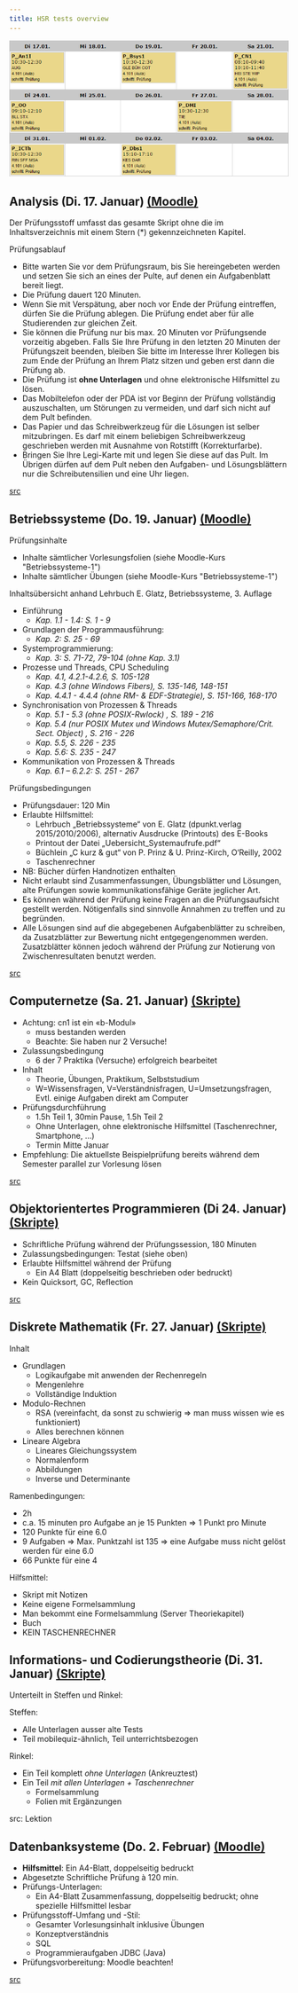 ```yaml
---
title: HSR tests overview
---
```


![Test plan](./tests.png)

## Analysis (Di. 17. Januar) [(Moodle)](https://moodle.hsr.ch/course/view.php?id=406)

Der Prüfungsstoff umfasst das gesamte Skript ohne die im Inhaltsverzeichnis mit einem Stern (\*) gekennzeichneten Kapitel.

Prüfungsablauf

- Bitte warten Sie vor dem Prüfungsraum, bis Sie hereingebeten werden und setzen Sie sich an eines der Pulte, auf denen ein Aufgabenblatt bereit liegt.
- Die Prüfung dauert 120 Minuten.
- Wenn Sie mit Verspätung, aber noch vor Ende der Prüfung eintreffen, dürfen Sie die Prüfung ablegen. Die Prüfung endet aber für alle Studierenden zur gleichen Zeit.
- Sie können die Prüfung nur bis max. 20 Minuten vor Prüfungsende vorzeitig abgeben. Falls Sie Ihre Prüfung in den letzten 20 Minuten der Prüfungszeit beenden, bleiben Sie bitte im Interesse Ihrer Kollegen bis zum Ende der Prüfung an Ihrem Platz sitzen und geben erst dann die Prüfung ab.
- Die Prüfung ist __ohne Unterlagen__ und ohne elektronische Hilfsmittel zu lösen.
- Das Mobiltelefon oder der PDA ist vor Beginn der Prüfung vollständig auszuschalten, um Störungen zu vermeiden, und darf sich nicht auf dem Pult befinden.
- Das Papier und das Schreibwerkzeug für die Lösungen ist selber mitzubringen. Es darf mit einem beliebigen Schreibwerkzeug geschrieben werden mit Ausnahme von Rotstifft (Korrekturfarbe).
- Bringen Sie Ihre Legi-Karte mit und legen Sie diese auf das Pult. Im Übrigen dürfen auf dem Pult neben den Aufgaben- und Lösungsblättern nur die Schreibutensilien und eine Uhr liegen.

[src](https://moodle.hsr.ch/mod/page/view.php?id=11893)

## Betriebssysteme (Do. 19. Januar) [(Moodle)](https://moodle.hsr.ch/course/view.php?id=690)

Prüfungsinhalte

- Inhalte sämtlicher Vorlesungsfolien (siehe Moodle-Kurs "Betriebssysteme-1")
- Inhalte sämtlicher Übungen (siehe Moodle-Kurs "Betriebssysteme-1")

Inhaltsübersicht anhand Lehrbuch E. Glatz, Betriebssysteme, 3. Auflage

- Einführung
  - _Kap. 1.1 - 1.4: S. 1 - 9_
- Grundlagen der Programmausführung:
  - _Kap. 2: S. 25 - 69_
- Systemprogrammierung:
  - _Kap. 3: S. 71-72, 79-104 (ohne Kap. 3.1)_
- Prozesse und Threads, CPU Scheduling
  - _Kap. 4.1, 4.2.1-4.2.6, S. 105-128_
  - _Kap. 4.3 (ohne Windows Fibers), S. 135-146, 148-151_
  - _Kap. 4.4.1 - 4.4.4 (ohne RM- & EDF-Strategie), S. 151-166, 168-170_
- Synchronisation von Prozessen & Threads
  - _Kap. 5.1 - 5.3 (ohne POSIX-Rwlock) , S. 189 - 216_
  - _Kap. 5.4 (nur POSIX Mutex und Windows Mutex/Semaphore/Crit. Sect. Object) , S. 216 - 226_
  - _Kap. 5.5, S. 226 - 235_
  - _Kap. 5.6: S. 235 - 247_
- Kommunikation von Prozessen & Threads
  - _Kap. 6.1 – 6.2.2: S. 251 - 267_

Prüfungsbedingungen

- Prüfungsdauer: 120 Min
- Erlaubte Hilfsmittel:
  - Lehrbuch „Betriebssysteme“ von E. Glatz (dpunkt.verlag 2015/2010/2006), alternativ Ausdrucke (Printouts) des E-Books
  - Printout der Datei „Uebersicht_Systemaufrufe.pdf“
  - Büchlein „C kurz & gut“ von P. Prinz & U. Prinz-Kirch, O‘Reilly, 2002
  - Taschenrechner
- NB: Bücher dürfen Handnotizen enthalten
- Nicht erlaubt sind Zusammenfassungen, Übungsblätter und Lösungen, alte Prüfungen sowie kommunikationsfähige Geräte jeglicher Art.
- Es können während der Prüfung keine Fragen an die Prüfungsaufsicht gestellt werden. Nötigenfalls sind sinnvolle Annahmen zu treffen und zu begründen.
- Alle Lösungen sind auf die abgegebenen Aufgabenblätter zu schreiben, da Zusatzblätter zur Bewertung nicht entgegengenommen werden. Zusatzblätter können jedoch während der Prüfung zur Notierung von Zwischenresultaten benutzt werden. 

[src](https://moodle.hsr.ch/pluginfile.php/44765/mod_resource/content/6/PruefungsInfo_Bsys1_HS16.pdf)

## Computernetze (Sa. 21. Januar) [(Skripte)](https://skripte.hsr.ch/Informatik/Fachbereich/Computernetze_1/CN1/)

- Achtung: cn1 ist ein «b-Modul»
  - muss bestanden werden
  - Beachte: Sie haben nur 2 Versuche!
- Zulassungsbedingung
  - 6 der 7 Praktika (Versuche) erfolgreich bearbeitet
- Inhalt
  - Theorie, Übungen, Praktikum, Selbststudium
  - W=Wissensfragen, V=Verständnisfragen, U=Umsetzungsfragen, Evtl. einige Aufgaben direkt am Computer
- Prüfungsdurchführung
  - 1.5h Teil 1, 30min Pause, 1.5h Teil 2
  - Ohne Unterlagen, ohne elektronische Hilfsmittel (Taschenrechner, Smartphone, …)
  - Termin Mitte Januar
- Empfehlung: Die aktuellste Beispielprüfung bereits während dem Semester parallel zur Vorlesung lösen

[src](https://skripte.hsr.ch/Informatik/Fachbereich/Computernetze_1/CN1/Vorlesungsunterlagen/0-Moduleinfuehrung.pdf)

## Objektorientertes Programmieren (Di 24. Januar) [(Skripte)](https://skripte.hsr.ch/Informatik/Fachbereich/Objektorientierte_Programmierung/OO/)

- Schriftliche Prüfung während der Prüfungssession, 180 Minuten
- Zulassungsbedingungen: Testat (siehe oben)
- Erlaubte Hilfsmittel während der Prüfung
  - Ein A4 Blatt (doppelseitig beschrieben oder bedruckt)
- Kein Quicksort, GC, Reflection

[src](https://skripte.hsr.ch/Informatik/Fachbereich/Objektorientierte_Programmierung/OO/Allgemeine_Informationen_OO.pdf)

## Diskrete Mathematik (Fr. 27. Januar) [(Skripte)](https://skripte.hsr.ch/Mathematik_Naturwissenschaften/Diskrete_Mathematik_fuer_Informatik_/DMI/)

Inhalt

- Grundlagen
  - Logikaufgabe mit anwenden der Rechenregeln
  - Mengenlehre
  - Vollständige Induktion
- Modulo-Rechnen
  - RSA (vereinfacht, da sonst zu schwierig => man muss wissen wie es funktioniert)
  - Alles berechnen können
- Lineare Algebra
  - Lineares Gleichungssystem
  - Normalenform
  - Abbildungen
  - Inverse und Determinante

Ramenbedingungen:

- 2h
- c.a. 15 minuten pro Aufgabe an je 15 Punkten => 1 Punkt pro Minute
- 120 Punkte für eine 6.0
- 9 Aufgaben => Max. Punktzahl ist 135 => eine Aufgabe muss nicht gelöst werden für eine 6.0
- 66 Punkte für eine 4

Hilfsmittel:

- Skript mit Notizen
- Keine eigene Formelsammlung
- Man bekommt eine Formelsammlung (Server Theoriekapitel)
- Buch
- KEIN TASCHENRECHNER

## Informations- und Codierungstheorie (Di. 31. Januar) [(Skripte)](https://skripte.hsr.ch/Informatik/Fachbereich/Informations-_und_Codierungstheorie/ICTh/)

Unterteilt in Steffen und Rinkel:

Steffen:

- Alle Unterlagen ausser alte Tests
- Teil mobilequiz-ähnlich, Teil unterrichtsbezogen

Rinkel:

- Ein Teil komplett _ohne Unterlagen_ (Ankreuztest)
- Ein Teil _mit allen Unterlagen + Taschenrechner_
  - Formelsammlung
  - Folien mit Ergänzungen

src: Lektion

## Datenbanksysteme (Do. 2. Februar) [(Moodle)](https://moodle.hsr.ch/course/view.php?id=590)

- __Hilfsmittel__: Ein A4-Blatt, doppelseitig bedruckt
- Abgesetzte Schriftliche Prüfung à 120 min.
- Prüfungs-Unterlagen:
  - Ein A4-Blatt Zusammenfassung, doppelseitig bedruckt; ohne spezielle Hilfsmittel lesbar
- Prüfungsstoff-Umfang und -Stil:
  - Gesamter Vorlesungsinhalt inklusive Übungen
  - Konzeptverständnis
  - SQL
  - Programmieraufgaben JDBC (Java)
- Prüfungsvorbereitung: Moodle beachten!

[src](https://skripte.hsr.ch/Informatik/Fachbereich/Datenbanksysteme_1/Dbs1/Vorlesung/00_Organisatorisches/Dbs1_Organisation.pdf)
